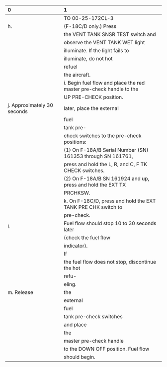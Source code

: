 | 0                           | 1                                                                   |
|:----------------------------|:--------------------------------------------------------------------|
|                             | TO 00-25-172CL-3                                                    |
| h.                          | (F-18C/D only.) Press                                               |
|                             | the VENT TANK SNSR TEST switch and                                  |
|                             | observe the VENT TANK WET light                                     |
|                             | illuminate. If the light fails to                                   |
|                             | illuminate, do not hot                                              |
|                             | refuel                                                              |
|                             | the aircraft.                                                       |
|                             | i. Begin fuel flow and place the red master pre-check handle to the |
|                             | UP PRE-CHECK position.                                              |
| j. Approximately 30 seconds | later, place the external                                           |
|                             | fuel                                                                |
|                             | tank pre-                                                           |
|                             | check switches to the pre-check positions:                          |
|                             | (1) On F-18A/B Serial Number (SN) 161353 through SN 161761,         |
|                             | press and hold the L, R, and C, F TK CHECK switches.                |
|                             | (2) On F-18A/B SN 161924 and up, press and hold the EXT TX          |
|                             | PRCHKSW.                                                            |
|                             | k. On F-18C/D, press and hold the EXT TANK PRE CHK switch to        |
|                             | pre-check.                                                          |
| l.                          | Fuel flow should stop 10 to 30 seconds later                        |
|                             | (check the fuel flow                                                |
|                             | indicator).                                                         |
|                             | If                                                                  |
|                             | the fuel flow does not stop, discontinue the hot                    |
|                             | refu-                                                               |
|                             | eling.                                                              |
| m. Release                  | the                                                                 |
|                             | external                                                            |
|                             | fuel                                                                |
|                             | tank pre-check switches                                             |
|                             | and place                                                           |
|                             | the                                                                 |
|                             | master pre-check handle                                             |
|                             | to the DOWN OFF position. Fuel flow                                 |
|                             | should begin.                                                       |